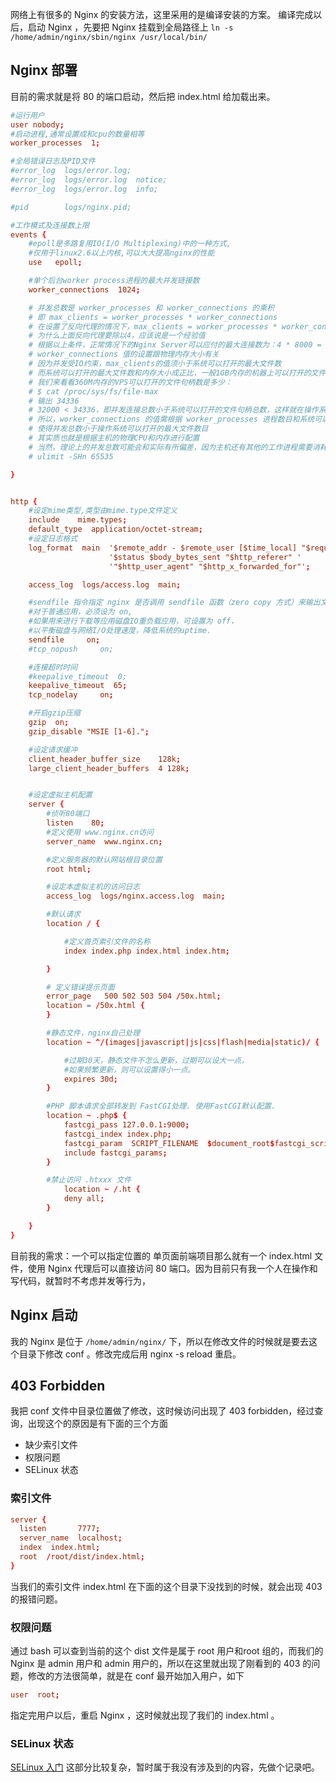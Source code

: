 网络上有很多的 Nginx 的安装方法，这里采用的是编译安装的方案。
编译完成以后，启动 Nginx ，先要把 Nginx 挂载到全局路径上 `ln -s /home/admin/nginx/sbin/nginx /usr/local/bin/`
## Nginx 部署
目前的需求就是将 80 的端口启动，然后把 index.html 给加载出来。

```conf
#运行用户
user nobody;
#启动进程,通常设置成和cpu的数量相等
worker_processes  1;

#全局错误日志及PID文件
#error_log  logs/error.log;
#error_log  logs/error.log  notice;
#error_log  logs/error.log  info;

#pid        logs/nginx.pid;

#工作模式及连接数上限
events {
    #epoll是多路复用IO(I/O Multiplexing)中的一种方式,
    #仅用于linux2.6以上内核,可以大大提高nginx的性能
    use   epoll;

    #单个后台worker process进程的最大并发链接数
    worker_connections  1024;

    # 并发总数是 worker_processes 和 worker_connections 的乘积
    # 即 max_clients = worker_processes * worker_connections
    # 在设置了反向代理的情况下，max_clients = worker_processes * worker_connections / 4  为什么
    # 为什么上面反向代理要除以4，应该说是一个经验值
    # 根据以上条件，正常情况下的Nginx Server可以应付的最大连接数为：4 * 8000 = 32000
    # worker_connections 值的设置跟物理内存大小有关
    # 因为并发受IO约束，max_clients的值须小于系统可以打开的最大文件数
    # 而系统可以打开的最大文件数和内存大小成正比，一般1GB内存的机器上可以打开的文件数大约是10万左右
    # 我们来看看360M内存的VPS可以打开的文件句柄数是多少：
    # $ cat /proc/sys/fs/file-max
    # 输出 34336
    # 32000 < 34336，即并发连接总数小于系统可以打开的文件句柄总数，这样就在操作系统可以承受的范围之内
    # 所以，worker_connections 的值需根据 worker_processes 进程数目和系统可以打开的最大文件总数进行适当地进行设置
    # 使得并发总数小于操作系统可以打开的最大文件数目
    # 其实质也就是根据主机的物理CPU和内存进行配置
    # 当然，理论上的并发总数可能会和实际有所偏差，因为主机还有其他的工作进程需要消耗系统资源。
    # ulimit -SHn 65535

}


http {
    #设定mime类型,类型由mime.type文件定义
    include    mime.types;
    default_type  application/octet-stream;
    #设定日志格式
    log_format  main  '$remote_addr - $remote_user [$time_local] "$request" '
                      '$status $body_bytes_sent "$http_referer" '
                      '"$http_user_agent" "$http_x_forwarded_for"';

    access_log  logs/access.log  main;

    #sendfile 指令指定 nginx 是否调用 sendfile 函数（zero copy 方式）来输出文件，
    #对于普通应用，必须设为 on,
    #如果用来进行下载等应用磁盘IO重负载应用，可设置为 off，
    #以平衡磁盘与网络I/O处理速度，降低系统的uptime.
    sendfile     on;
    #tcp_nopush     on;

    #连接超时时间
    #keepalive_timeout  0;
    keepalive_timeout  65;
    tcp_nodelay     on;

    #开启gzip压缩
    gzip  on;
    gzip_disable "MSIE [1-6].";

    #设定请求缓冲
    client_header_buffer_size    128k;
    large_client_header_buffers  4 128k;


    #设定虚拟主机配置
    server {
        #侦听80端口
        listen    80;
        #定义使用 www.nginx.cn访问
        server_name  www.nginx.cn;

        #定义服务器的默认网站根目录位置
        root html;

        #设定本虚拟主机的访问日志
        access_log  logs/nginx.access.log  main;

        #默认请求
        location / {

            #定义首页索引文件的名称
            index index.php index.html index.htm;

        }

        # 定义错误提示页面
        error_page   500 502 503 504 /50x.html;
        location = /50x.html {
        }

        #静态文件，nginx自己处理
        location ~ ^/(images|javascript|js|css|flash|media|static)/ {

            #过期30天，静态文件不怎么更新，过期可以设大一点，
            #如果频繁更新，则可以设置得小一点。
            expires 30d;
        }

        #PHP 脚本请求全部转发到 FastCGI处理. 使用FastCGI默认配置.
        location ~ .php$ {
            fastcgi_pass 127.0.0.1:9000;
            fastcgi_index index.php;
            fastcgi_param  SCRIPT_FILENAME  $document_root$fastcgi_script_name;
            include fastcgi_params;
        }

        #禁止访问 .htxxx 文件
            location ~ /.ht {
            deny all;
        }

    }
}
```

目前我的需求：一个可以指定位置的 单页面前端项目那么就有一个 index.html 文件，使用 Nginx 代理后可以直接访问 80 端口。因为目前只有我一个人在操作和写代码，就暂时不考虑并发等行为，

## Nginx 启动
我的 Nginx 是位于 `/home/admin/nginx/` 下，所以在修改文件的时候就是要去这个目录下修改 conf 。修改完成后用 nginx -s reload 重启。

## 403 Forbidden
我把 conf 文件中目录位置做了修改，这时候访问出现了 403 forbidden，经过查询，出现这个的原因是有下面的三个方面
* 缺少索引文件
* 权限问题
* SELinux 状态

### 索引文件
```conf
server {
  listen       7777;
  server_name  localhost;
  index  index.html;
  root  /root/dist/index.html;
}
```
当我们的索引文件 index.html 在下面的这个目录下没找到的时候，就会出现 403 的报错问题。
### 权限问题
通过 bash 可以查到当前的这个 dist 文件是属于 root 用户和root 组的，而我们的 Nginx 是 admin 用户和 admin 用户的，所以在这里就出现了刚看到的 403 的问题，修改的方法很简单，就是在 conf 最开始加入用户，如下

```conf
user  root;
```
指定完用户以后，重启 Nginx ，这时候就出现了我们的 index.html 。

### SELinux 状态
[SELinux 入门](https://linuxtoy.org/archives/selinux-introduction.html)
这部分比较复杂，暂时属于我没有涉及到的内容，先做个记录吧。